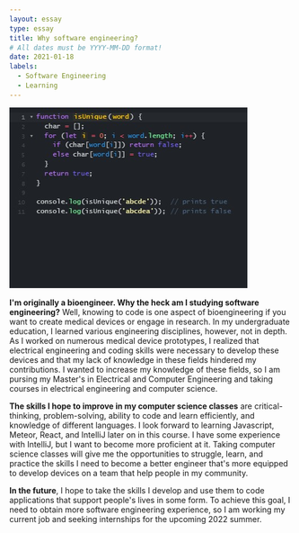 ```yaml
---
layout: essay
type: essay
title: Why software engineering?
# All dates must be YYYY-MM-DD format!
date: 2021-01-18
labels:
  - Software Engineering
  - Learning
---
```


<img class="ui image" src="../images/isUnique.jpg">

**I'm originally a bioengineer. Why the heck am I studying software engineering?** Well, knowing to code is one aspect of bioengineering if you want to create medical devices or engage in research. In my undergraduate education, I learned various engineering disciplines, however, not in depth. As I worked on numerous medical device prototypes, I realized that electrical engineering and coding skills were necessary to develop these devices and that my lack of knowledge in these fields hindered my contributions. I wanted to increase my knowledge of these fields, so I am pursing my Master's in Electrical and Computer Engineering and taking courses in electrical engineering and computer science.

**The skills I hope to improve in my computer science classes** are critical-thinking, problem-solving, ability to code and learn efficiently, and knowledge of different languages. I look forward to learning Javascript, Meteor, React, and IntelliJ later on in this course. I have some experience with IntelliJ, but I want to become more proficient at it. Taking computer science classes will give me the opportunities to struggle, learn, and practice the skills I need to become a better engineer that's more equipped to develop devices on a team that help people in my community.

**In the future**, I hope to take the skills I develop and use them to code applications that support people's lives in some form. To achieve this goal, I need to obtain more software engineering experience, so I am working my current job and seeking internships for the upcoming 2022 summer.

